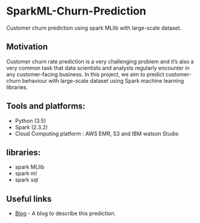 # SparkML-Churn-Prediction
Customer churn prediction using spark MLlib with large-scale dataset.

## Motivation
Customer churn rate prediction is a very challenging problem and it’s also a very common task that data scientists and analysts regularly encounter in any customer-facing business. In this project, we aim to predict customer-churn behaviour with large-scale dataset using Spark machine learning libraries.

## Tools and platforms:
* Python (3.5)
* Spark (2.3.2)
* Cloud Computing platform : AWS EMR, S3 and IBM watson Studio

## libraries:
* spark MLlib
* spark ml
* spark sql

## Useful links
* [Blog](https://medium.com/@lihaoyu001/customer-churn-prediction-using-spark-mllib-with-large-scale-dataset-7292c55cc43d) - A blog to describe this prediction.
